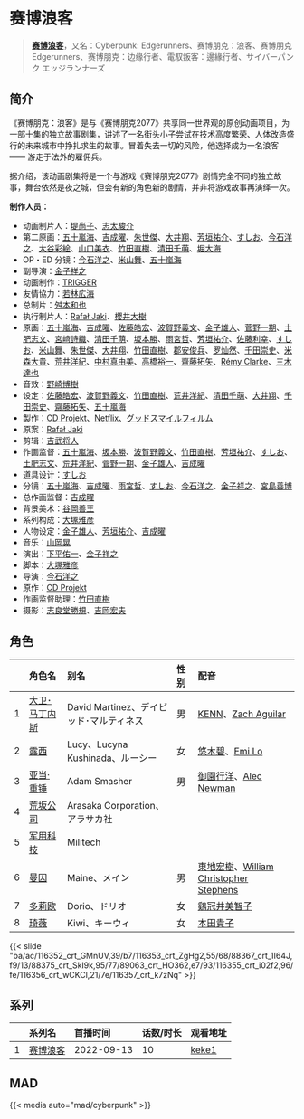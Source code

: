 # 赛博浪客


> <u>**[赛博浪客](https://bgm.tv/subject/309311)**</u>，又名：Cyberpunk: Edgerunners、赛博朋克：浪客、赛博朋克 Edgerunners、赛博朋克：边缘行者、電馭叛客：邊緣行者、サイバーパンク エッジランナーズ

## 简介

《赛博朋克：浪客》是与《赛博朋克2077》共享同一世界观的原创动画项目，为一部十集的独立故事剧集，讲述了一名街头小子尝试在技术高度繁荣、人体改造盛行的未来城市中挣扎求生的故事。冒着失去一切的风险，他选择成为一名浪客 —— 游走于法外的雇佣兵。

据介绍，该动画剧集将是一个与游戏《赛博朋克2077》剧情完全不同的独立故事，舞台依然是夜之城，但会有新的角色新的剧情，并非将游戏故事再演绎一次。

**制作人员：**
- 动画制片人：[堤尚子](https://bgm.tv/person/27300)、[志太駿介](https://bgm.tv/person/41668)
- 第二原画：[五十嵐海](https://bgm.tv/person/21368)、[吉成曜](https://bgm.tv/person/9752)、[朱世傑](https://bgm.tv/person/52034)、[大井翔](https://bgm.tv/person/56104)、[芳垣祐介](https://bgm.tv/person/11388)、[すしお](https://bgm.tv/person/2649)、[今石洋之](https://bgm.tv/person/1755)、[大谷彩絵](https://bgm.tv/person/57878)、[山口美衣](https://bgm.tv/person/57875)、[竹田直樹](https://bgm.tv/person/16022)、[清田千萌](https://bgm.tv/person/56103)、[堀大海](https://bgm.tv/person/61720)
- OP・ED 分镜：[今石洋之](https://bgm.tv/person/1755)、[米山舞](https://bgm.tv/person/12580)、[五十嵐海](https://bgm.tv/person/21368)
- 副导演：[金子祥之](https://bgm.tv/person/27240)
- 动画制作：[TRIGGER](https://bgm.tv/person/8008)
- 友情協力：[若林広海](https://bgm.tv/person/23641)
- 总制片：[舛本和也](https://bgm.tv/person/27237)
- 执行制片人：[Rafał Jaki](https://bgm.tv/person/49599)、[櫻井大樹](https://bgm.tv/person/1907)
- 原画：[五十嵐海](https://bgm.tv/person/21368)、[吉成曜](https://bgm.tv/person/9752)、[佐藤皓宏](https://bgm.tv/person/37156)、[波賀野義文](https://bgm.tv/person/37162)、[金子雄人](https://bgm.tv/person/22286)、[菅野一期](https://bgm.tv/person/36369)、[土肥志文](https://bgm.tv/person/28060)、[宮﨑詩織](https://bgm.tv/person/33529)、[清田千萌](https://bgm.tv/person/56103)、[坂本勝](https://bgm.tv/person/26341)、[雨宮哲](https://bgm.tv/person/12578)、[芳垣祐介](https://bgm.tv/person/11388)、[佐藤利幸](https://bgm.tv/person/3205)、[すしお](https://bgm.tv/person/2649)、[米山舞](https://bgm.tv/person/12580)、[朱世傑](https://bgm.tv/person/52034)、[大井翔](https://bgm.tv/person/56104)、[竹田直樹](https://bgm.tv/person/16022)、[郡安俊兵](https://bgm.tv/person/35867)、[罗灿然](https://bgm.tv/person/35590)、[千田崇史](https://bgm.tv/person/56102)、[米森大貴](https://bgm.tv/person/51688)、[荒井洋紀](https://bgm.tv/person/27301)、[中村真由美](https://bgm.tv/person/35414)、[高橋裕一](https://bgm.tv/person/3491)、[齋藤拓矢](https://bgm.tv/person/37154)、[Rémy Clarke](https://bgm.tv/person/62486)、[三木達也](https://bgm.tv/person/12237)
- 音效：[野崎博樹](https://bgm.tv/person/28052)
- 设定：[佐藤皓宏](https://bgm.tv/person/37156)、[波賀野義文](https://bgm.tv/person/37162)、[竹田直樹](https://bgm.tv/person/16022)、[荒井洋紀](https://bgm.tv/person/27301)、[清田千萌](https://bgm.tv/person/56103)、[大井翔](https://bgm.tv/person/56104)、[千田崇史](https://bgm.tv/person/56102)、[齋藤拓矢](https://bgm.tv/person/37154)、[五十嵐海](https://bgm.tv/person/21368)
- 製作：[CD Projekt](https://bgm.tv/person/20660)、[Netflix](https://bgm.tv/person/18567)、[グッドスマイルフィルム](https://bgm.tv/person/43068)
- 原案：[Rafał Jaki](https://bgm.tv/person/49599)
- 剪辑：[吉武将人](https://bgm.tv/person/8866)
- 作画监督：[五十嵐海](https://bgm.tv/person/21368)、[坂本勝](https://bgm.tv/person/26341)、[波賀野義文](https://bgm.tv/person/37162)、[竹田直樹](https://bgm.tv/person/16022)、[芳垣祐介](https://bgm.tv/person/11388)、[すしお](https://bgm.tv/person/2649)、[土肥志文](https://bgm.tv/person/28060)、[荒井洋紀](https://bgm.tv/person/27301)、[菅野一期](https://bgm.tv/person/36369)、[金子雄人](https://bgm.tv/person/22286)、[吉成曜](https://bgm.tv/person/9752)
- 道具设计：[すしお](https://bgm.tv/person/2649)
- 分镜：[五十嵐海](https://bgm.tv/person/21368)、[吉成曜](https://bgm.tv/person/9752)、[雨宮哲](https://bgm.tv/person/12578)、[すしお](https://bgm.tv/person/2649)、[今石洋之](https://bgm.tv/person/1755)、[金子祥之](https://bgm.tv/person/27240)、[宮島善博](https://bgm.tv/person/25742)
- 总作画监督：[吉成曜](https://bgm.tv/person/9752)
- 背景美术：[谷岡善王](https://bgm.tv/person/2369)
- 系列构成：[大塚雅彦](https://bgm.tv/person/760)
- 人物设定：[金子雄人](https://bgm.tv/person/22286)、[芳垣祐介](https://bgm.tv/person/11388)、[吉成曜](https://bgm.tv/person/9752)
- 音乐：[山岡晃](https://bgm.tv/person/10361)
- 演出：[下平佑一](https://bgm.tv/person/26543)、[金子祥之](https://bgm.tv/person/27240)
- 脚本：[大塚雅彦](https://bgm.tv/person/760)
- 导演：[今石洋之](https://bgm.tv/person/1755)
- 原作：[CD Projekt](https://bgm.tv/person/20660)
- 作画监督助理：[竹田直樹](https://bgm.tv/person/16022)
- 摄影：[志良堂勝規](https://bgm.tv/person/35466)、[吉岡宏夫](https://bgm.tv/person/64461)

## 角色

|     |   角色名   |   别名  | 性别 |  配音  |
|:--- |:------  |:----      |:---  |:--   |
| 1 | [大卫･马丁内斯](https://bgm.tv/character/116352) | David Martinez、‎デイビッド･マルティネス | 男 | [KENN](https://bgm.tv/person/4662)、[Zach Aguilar](https://bgm.tv/person/45147) |
| 2 | [露西](https://bgm.tv/character/116353) | Lucy、Lucyna Kushinada、ルーシー | 女 | [悠木碧](https://bgm.tv/person/5076)、[Emi Lo](https://bgm.tv/person/48637) |
| 3 | [亚当·重锤](https://bgm.tv/character/88367) | Adam Smasher | 男 | [御園行洋](https://bgm.tv/person/5141)、[Alec Newman](https://bgm.tv/person/43797) |
| 4 | [荒坂公司](https://bgm.tv/character/88375) | Arasaka Corporation、アラサカ社 |  |  |
| 5 | [军用科技](https://bgm.tv/character/89063) | Militech |  |  |
| 6 | [曼因](https://bgm.tv/character/116355) | Maine、メイン | 男 | [東地宏樹](https://bgm.tv/person/4658)、[William Christopher Stephens](https://bgm.tv/person/47349) |
| 7 | [多莉欧](https://bgm.tv/character/116356) | Dorio、‎ドリオ | 女 | [鷄冠井美智子](https://bgm.tv/person/12540) |
| 8 | [‎琦薇](https://bgm.tv/character/116357) | Kiwi、キーウィ | 女 | [本田貴子](https://bgm.tv/person/4872) |

{{< slide "ba/ac/116352_crt_GMnUV,39/b7/116353_crt_ZgHg2,55/68/88367_crt_1I64J,f9/13/88375_crt_SkI9k,95/77/89063_crt_HO362,e7/93/116355_crt_i02f2,96/fe/116356_crt_wCKCl,21/7e/116357_crt_k7zNq" >}}

## 系列

|     | 系列名  | 首播时间       | 话数/时长 | 观看地址                                                    |
| :-- | :--- | :--------- | :---- | :------------------------------------------------------ |
| 1   |[赛博浪客](https://bgm.tv/subject/309311)| 2022-09-13 | 10    | [keke1](https://www.keke1.app/play/24998-4-201192.html) |


##  MAD

{{< media auto="mad/cyberpunk" >}}
